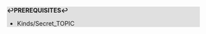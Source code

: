 <div style="margin:2em; background-color: #e0e0e0;">

<strong>↩PREREQUISITES↩</strong>

 * Kinds/Secret_TOPIC

</div>


